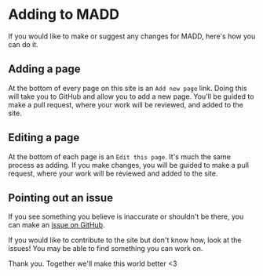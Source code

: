 # Adding to MADD
If you would like to make or suggest any changes for MADD, here's how you can do it.

## Adding a page
At the bottom of every page on this site is an `Add new page` link. Doing this will take you to GitHub and allow you to add a new page. You'll be guided to make a pull request, where your work will be reviewed, and added to the site.

## Editing a page
At the bottom of each page is an `Edit this page`. It's much the same process as adding. If you make changes, you will be guided to make a pull request, where your work will be reviewed and added to the site.

## Pointing out an issue
If you see something you believe is inaccurate or shouldn't be there, you can make an [issue on GitHub](https://github.com/makeadamndifference/makeadamndifference.github.io/issues).

If you would like to contribute to the site but don't know how, look at the issues! You may be able to find something you can work on.

Thank you. Together we'll make this world better <3